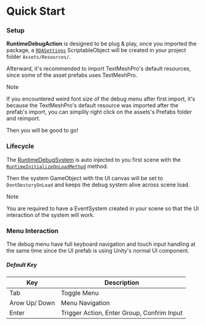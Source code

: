 # Quick Start

### Setup

**RuntimeDebugAction** is designed to be plug & play, once you imported the package,
a [`RDASettings`](/api/BennyKok.RuntimeDebug.Data.Settings.html) ScriptableObject will be created in your project folder `Assets/Resources/`.

Afterward, it's recommended to import TextMeshPro's default resources, since some of the asset prefabs uses TextMeshPro.

> [!NOTE]
> If you encountered weird font size of the debug menu after first import, it's because the TextMeshPro's default resource was imported after the prefab's import, you can simplily right click on the assets's Prefabs folder and reimport. 

Then you will be good to go!

### Lifecycle

The [RuntimeDebugSystem](/api/BennyKok.RuntimeDebug.Systems.RuntimeDebugSystem.html) is auto injected to you first scene with the [`RuntimeInitializeOnLoadMethod`](https://docs.unity3d.com/ScriptReference/RuntimeInitializeOnLoadMethodAttribute.html) method.

Then the system GameObject with the UI canvas will be set to `DontDestoryOnLoad` and keeps the debug system alive across scene load.

> [!NOTE]
> You are required to have a EventSystem created in your scene so that the UI interaction of the system will work.

### Menu Interaction
The debug menu have full keyboard navigation and touch input handling at the same time since the UI prefab is using Unity's normal UI component.

##### Default Key

| Key | Description |
| ----------- | ----------- |
| Tab | Toggle Menu |
| Arow Up/ Down |  Menu Navigation  |
| Enter | Trigger Action, Enter Group, Confrim Input |
